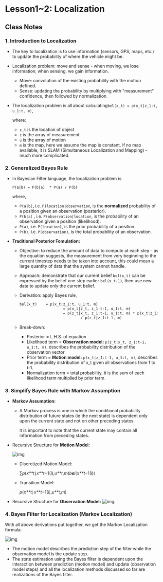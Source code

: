 # Lesson1~2: Localization

## Class Notes

### 1. Introduction to Localization 

- The key to localization is to use information (sensors, GPS, maps, etc.) to update the probability of where the vehicle might be.

- Localization problem: move and sense - when moving, we lose information; when sensing, we gain information.
  - Move: convolution of the existing probability with the motion defined.
  - Sense: updating the probability by multiplying with "measurement" confidence, then followed by normalization. 
  
 - The localization problem is all about calculating`bel(x_t) = p(x_t|z_1:t, u_1:t, m)`, 

   where: 

   - `x_t` is the location of object
   - `z` is the array of measurement
   - `u` is the array of motion
   - `m` is the map, here we assume the map is constant. If no map available, it is SLAM (Simultaneous Localization and Mapping) - much more complicated.

### 2. Generalized Bayes Rule

- In Bayesian Filter language, the localization problem is:

  `P(a|b) = P(b|a)  * P(a) / P(b)`

  where,

  - `P(a|b)`, i.e. `P(location|observation`, is the **normalized** probability of a position given an observation (posterior).
  - `P(b|a)` , i.e. `P(observation|location`, is the probability of an observation given a position (likelihood).
  - `P(a)`, i.e. `P(location)`, is the prior probability of a position.
  - `P(b)`, i.e. `P(observation)`, is the total probability of an observation.

- **Traditional Posterior Fomulation:**

  - Objective: to reduce the amount of data to compute at each step - as the equation suggests, the measurement from very beginning to the current timestep needs to be taken into account, this could mean a large quantity of data that the system cannot handle.

  - Approach: demonstrate that our current belief `bel(x_t)` can be expressed by the belief one step earlier `bel(x_t-1)`, then use new data to update only the current belief.

  - Derivation: apply Bayes rule,

    ```markdown
    bel(x_t) 	= p(x_t|z_1:t, u_1:t, m)
    					= p(x_t|z_t, z_1:t-1, u_1:t, m)
    					= p(z_t|x_t, z_1:t-1, u_1:t, m) * p(x_t|z_1:t-1, u_1:t, m) 
    							/ p(z_t|z_1:t-1, m)
    ```

   - Break-down:

      - Posterior = L.H.S. of equation
      - Likelihood term = **Observation model:** `p(z_t|x_t, z_1:t-1, u_1:t, m)`, describes the probability distribution of the observation vector
      - Prior term = **Motion model:** `p(x_t|z_1:t-1, u_1:t, m)`, describes the probability distribution of x_t given all observations from 1 to t-1.
      - Normalization term = total probability, it is the sum of each likelihood term multiplied by prior term.
  

### 3. Simplify Bayes Rule with Markov Assumption
- **Markov Assumption:**

  - A Markov process is one in which the conditional probability distribution of future states (ie the next state) is dependent only upon the current state and not on other preceding states. 

    It is important to note that the current state may contain all information from preceding states. 

 - Recursive Structure for **Motion Model:**

    ![img](/Users/yilulin/Documents/img/14-l-explain-recursive-structure-.00-01-55-15.still004.png)
    
    - Discretized Motion Model:
    
      ​	∑*p*(*x**t*∣*x**t*−1(*i*),*u**t*,*m*)*b**e**l*(*x**t*−1(*i*))
    
    - Transition Model:
    
      ​	*p*(*x**t*∣*x**t*−1(*i*),*u**t*,*m*)
    
 - Recursive Structure for **Observation Model:** ![img](/Users/yilulin/Documents/img/20-i-markov-assumption-for-observation-model-first-try.00-01-18-09.still003.png)

### 4. Bayes Filter for Localization (Markov Localization)

With all above derivations put together, we get the Markov Localization formula:

![img](/Users/yilulin/Documents/img/21-i-finalize-the-bayes-localization-filter.00-01-35-19.still003.png)

- The motion model describes the prediction step of the filter while the observation model is the update step.
- The state estimation using the Bayes filter is dependent upon the interaction between prediction (motion model) and update (observation model steps) and all the localization methods discussed so far are realizations of the Bayes filter.